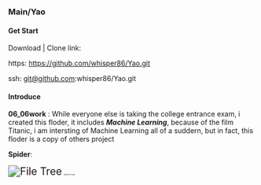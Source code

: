 ### Main/Yao

#### Get Start

Download | Clone link: 

https: https://github.com/whisper86/Yao.git

ssh: git@github.com:whisper86/Yao.git

#### Introduce

**06_06work** : While everyone else is taking the college entrance exam, i created this floder, it includes ***Machine Learning***, because of the film Titanic, i am intersting of Machine Learning all of a suddern, but in fact, this floder is a copy of others project

**Spider**:

<img src="/Users/yao/PycharmProjects/pythonProject/File_Tree.png" alt="File Tree" style="zoom:150%;" />

<img src="http://192.168.2.141:3309/Html_Project/iPhone_BARK_Resource/ICON.jpg" alt="New Image" style="zoom:25%;" />

